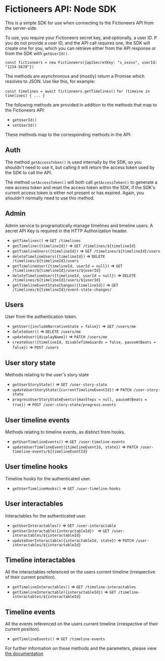 # Fictioneers API: Node SDK
This is a simple SDK for use when connecting to the Fictioneers API from the server-side.

To use, you require your Fictioneers secret key, and optionally, a user ID. If you do not provide a user ID, and the API call requires one, the SDK will create one for you, which you can retrieve either from the API response or from the SDK with `getUserId()`.

`const fictioneers = new Fictioneers({apiSecretKey: "s_xxxxx", userId: "1234-5678"})`

The methods are asynchronous and (mostly) return a Promise which resolves to JSON. Use like this, for example:

`const timelines = await fictioneers.getTimelines()`
`for (timeine in timelines) { ... }`

The following methods are provided in addition to the methods that map to the Fictioneers API:

- `getUserId()`
- `setUserId()`

These methods map to the corresponding methods in the API:

## Auth ##

The method `getAccessToken()` is used internally by the SDK, so you shouldn't need to use it, but calling it will return the access token used by the SDK to call the API.

The method `setAccessToken()` will both call `getAccessToken()` to generate a new access token and reset the access token within the SDK, if the SDK's current access token is either not present or has expired. Again, you shouldn't normally need to use this method.

## Admin ##

Admin service to programatically manage timelines and timeline users. A secret API Key is required in the HTTP Authorization header.

- `getTimelines()` => `GET /timelines`
- `getTimeline({timelineId})` => `GET /timelines/${timelineId}`
- `getTimelineUsers({timelineId})` => `GET /timelines/${timelineId}/users`
- `deleteTimelineUsers({timelineId})` => `DELETE /timelines/${timelineId}/users`
- `getTimelineUser({timelineId, userId = null})` => `GET /timelines/${timelineId}/users/${userId}`
- `deleteTimelineUser({timelineId, userId = null})` => `DELETE /timelines/${timelineId}/users/${userId}`
- `getTimelineEventStateChanges({timelineId})` => `GET /timelines/${timelineId}/event-state-changes/`

## Users ##

User from the authentication token.

- `getUser({includeNarrativeState = false})` => `GET /users/me`
- `deleteUser()` => `DELETE /users/me`
- `updateUser({displayName})` => `PATCH /users/me`
- `createUser({timelineId, disableTimeGuards = false, pauseAtBeats = false})` => `POST /users`

## User story state ##

Methods relating to the user's story state

- `getUserStoryState()` => `GET /user-story-state`
- `updateUserStoryState({currentTimelineEventId})` => `PATCH /user-story-state`
- `progressUserStoryStateEvents({maxSteps = null, pauseAtBeats = true})` => `POST /user-story-state/progress-events`

## User timeline events ##

Methods relating to timeline events, as distinct from hooks.

- `getUserTimelineEvents()` => `GET /user-timeline-events`
- `updateUserTimelineEvent({timelineEventId, state})` => `PATCH /user-timeline-events/${timelineEventId}`

## User timeline hooks ##

Timeline hooks for the authenticated user.

- `getUserTimelineHooks()` => `GET /user-timeline-hooks`

## User interactables ##

Interactables for the authenticated user.

- `getUserInteractables()` => `GET /user-interactable`
- `getUserInteractable({interactableId}) ` => `GET /user-interactables/${interactableId}`
- `updateUserInteractable({interactableId, state})` => `PATCH /user-interactables/${interactableId}`

##  Timeline interactables ##

All the interactables referenced on the users current timeline (irrespective of their current position).

- `getTimelineInteractables()` => `GET /timeline-interactables`
- `getTimelineInteractable({interactableId})` => `GET /timeline-interactables/${interactableId}`

## Timeline events ##

All the events referenced on the users current timeline (irrespective of their current posiiton).

- `getTimelineEvents()` => `GET /timeline-events`

For further information on these methods and the parameters, please view [the documentation](https://storage.googleapis.com/fictioneers-developer-docs/build/index.html)
